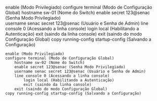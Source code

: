 enable (Modo Privilegiado)
    configure terminal (Modo de Configuração Global)
        hostname sw-01 (Nome do Switch) 
        enable secret 123@senac (Senha Modo Privilegiado)   
        username senac secret 123@senac (Usuário e Senha de Admin)
        line console 0 (Acessando a linha console)
            login local (Habilitando a Autenticação)
            exit (saindo da linha console)
        exit (saindo do modo Configuração Global)
    copy running-config startup-config (Salvando a Configuração)


    enable (Modo Privilegiado)
    configure terminal (Modo de Configuração Global)
        hostname sw-02 (Nome do Switch) 
        enable secret 123@senac (Senha Modo Privilegiado)   
        username senac secret 123@senac (Usuário e Senha de Admin)
        line console 0 (Acessando a linha console)
            login local (Habilitando a Autenticação)
            exit (saindo da linha console)
        exit (saindo do modo Configuração Global)
    copy running-config startup-config (Salvando a Configuração)